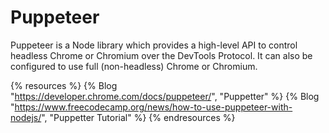 # Puppeteer

Puppeteer is a Node library which provides a high-level API to control headless Chrome or Chromium over the DevTools Protocol. It can also be configured to use full (non-headless) Chrome or Chromium.

{% resources %}
  {% Blog "https://developer.chrome.com/docs/puppeteer/", "Puppetter" %}
  {% Blog "https://www.freecodecamp.org/news/how-to-use-puppeteer-with-nodejs/", "Puppetter Tutorial" %}
{% endresources %}
